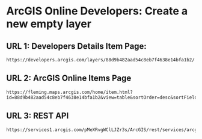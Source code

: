 # ArcGIS Online Developers: Create a new empty layer
## URL 1: Developers Details Item Page:
```
https://developers.arcgis.com/layers/88d9b482aad54c8eb7f4638e14bfa1b2/
```

## URL 2: ArcGIS Online Items Page
```
https://fleming.maps.arcgis.com/home/item.html?id=88d9b482aad54c8eb7f4638e14bfa1b2&view=table&sortOrder=desc&sortField=defaultFSOrder#overview
```

## URL 3: REST API
```
https://services1.arcgis.com/pMeXRvgWClLJZr3s/ArcGIS/rest/services/arcgis_online_developer_create_a_new_empty_layer/FeatureServer
```
